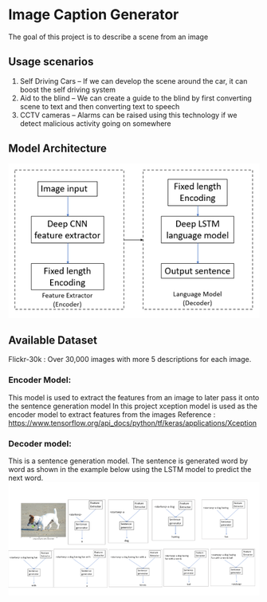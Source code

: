 # Image Caption Generator
The goal of this project is to describe a scene from an image

## Usage scenarios
1. Self Driving Cars – If we can develop the scene around the car, it can boost the self driving system
2. Aid to the blind – We can create a guide to the blind by first converting scene to text and then converting text to speech
3. CCTV cameras – Alarms can be raised using this technology if we detect malicious activity going on somewhere

## Model Architecture
![model-architecture](https://github.com/dheerajreddy2020/Image-description-using-deep-learning/blob/master/Model-Architecture.PNG)

## Available Dataset
Flickr-30k : Over 30,000 images with more 5 descriptions for each image.

### Encoder Model:
This model is used to extract the features from an image to later pass it onto the sentence generation model
In this project xception model is used as the encoder model to extract features from the images
Reference : https://www.tensorflow.org/api_docs/python/tf/keras/applications/Xception

### Decoder model:
This is a sentence generation model. The sentence is generated word by word as shown in the example below using the LSTM model to predict the next word.
![sentence-generation](https://github.com/dheerajreddy2020/Image-description-using-deep-learning/blob/master/Sentence-generator.PNG)
